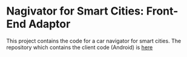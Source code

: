 # Nagivator for Smart Cities: Front-End Adaptor 

This project contains the code for a car navigator for smart cities. The repository which contains the client code (Android) is [here](https://github.com/Fiware/showcase.smartcity.carNavigator) 
